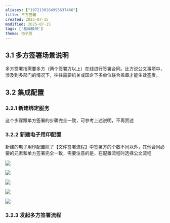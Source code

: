 ```yaml
---
aliases: ["1972130284995637466"]
title: 三方签署
created: 2025-07-15
modified: 2025-07-15
tags: ['基础模块']
theme: 电子签
---
```


## **3.1 多方签署场景说明**

多方签署指需要多方（两个签署方以上）在线进行签署合同。比方说公文事项中，涉及到多部门的情况下，往往需要机关或国企下多单位联合盖章才能生效签发。

## **3.2 集成配置**

### **3.2.1 新建绑定服务**

这个步骤跟单方签署的步骤完全一致，可参考上述说明，不再赘述

### **3.2.2 新建电子用印配置**

新建的电子用印配置除了【文件签署流程】中签署方的个数不同以外，其他合同必要的元素和单方签署完全一致，需要注意的是，在配置流程时选择公文流程

![](https://myhelpdoc.oss-cn-heyuan.aliyuncs.com/mdimages/600f57a9cfdef9298a4b84494379f0e0.jpg)

![](https://myhelpdoc.oss-cn-heyuan.aliyuncs.com/mdimages/a45a8abf15ce324d92e2e5ba8c48ca3a.jpg)

![](https://myhelpdoc.oss-cn-heyuan.aliyuncs.com/mdimages/8a04eed803c5b6eed84c4f1e5ee806cf.jpg)

![](https://myhelpdoc.oss-cn-heyuan.aliyuncs.com/mdimages/1862732ddc360256b0e958f26c06626b.jpg)

![](https://myhelpdoc.oss-cn-heyuan.aliyuncs.com/mdimages/7213197b3c64349d6465afcbf570f7ac.jpg)

### **3.2.3 发起多方签署流程**

